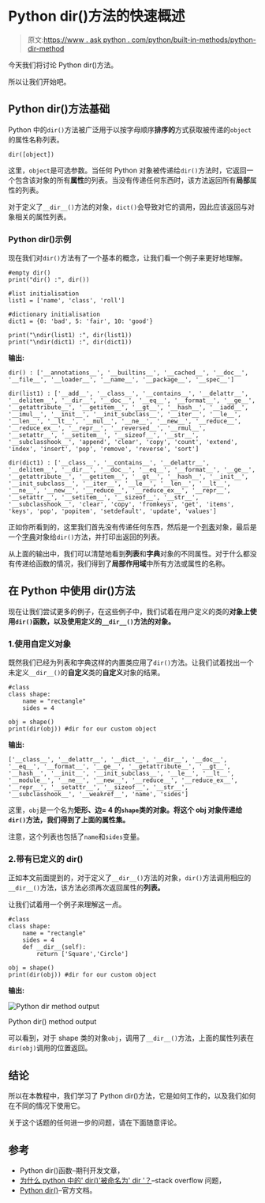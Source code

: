 # Python dir()方法的快速概述

> 原文:[https://www . ask python . com/python/built-in-methods/python-dir-method](https://www.askpython.com/python/built-in-methods/python-dir-method)

今天我们将讨论 Python dir()方法。

所以让我们开始吧。

## Python dir()方法基础

Python 中的`dir()`方法被广泛用于以按字母顺序**排序的**方式获取被传递的`object`的属性名称列表。

```
dir([object])

```

这里，`object`是可选参数。当任何 Python 对象被传递给`dir()`方法时，它返回一个包含该对象的所有**属性**的列表。当没有传递任何东西时，该方法返回所有**局部**属性的列表。

对于定义了`__dir__()`方法的对象，`dict()`会导致对它的调用，因此应该返回与对象相关的属性列表。

### Python dir()示例

现在我们对`dir()`方法有了一个基本的概念，让我们看一个例子来更好地理解。

```
#empty dir()
print("dir() :", dir())

#list initialisation
list1 = ['name', 'class', 'roll']

#dictionary initialisation
dict1 = {0: 'bad', 5: 'fair', 10: 'good'}

print("\ndir(list1) :", dir(list1))
print("\ndir(dict1) :", dir(dict1))

```

**输出:**

```
dir() : ['__annotations__', '__builtins__', '__cached__', '__doc__', '__file__', '__loader__', '__name__', '__package__', '__spec__']

dir(list1) : ['__add__', '__class__', '__contains__', '__delattr__', '__delitem__', '__dir__', '__doc__', '__eq__', '__format__', '__ge__', '__getattribute__', '__getitem__', '__gt__', '__hash__', '__iadd__', '__imul__', '__init__', '__init_subclass__', '__iter__', '__le__', '__len__', '__lt__', '__mul__', '__ne__', '__new__', '__reduce__', '__reduce_ex__', '__repr__', '__reversed__', '__rmul__', '__setattr__', '__setitem__', '__sizeof__', '__str__', '__subclasshook__', 'append', 'clear', 'copy', 'count', 'extend', 'index', 'insert', 'pop', 'remove', 'reverse', 'sort']

dir(dict1) : ['__class__', '__contains__', '__delattr__', '__delitem__', '__dir__', '__doc__', '__eq__', '__format__', '__ge__', '__getattribute__', '__getitem__', '__gt__', '__hash__', '__init__', '__init_subclass__', '__iter__', '__le__', '__len__', '__lt__', '__ne__', '__new__', '__reduce__', '__reduce_ex__', '__repr__', '__setattr__', '__setitem__', '__sizeof__', '__str__', '__subclasshook__', 'clear', 'copy', 'fromkeys', 'get', 'items', 'keys', 'pop', 'popitem', 'setdefault', 'update', 'values']

```

正如你所看到的，这里我们首先没有传递任何东西，然后是一个[列表](https://www.askpython.com/python/list/python-list)对象，最后是一个[字典](https://www.askpython.com/python/dictionary/python-dictionary-dict-tutorial)对象给`dir()`方法，并打印出返回的列表。

从上面的输出中，我们可以清楚地看到**列表**和**字典**对象的不同属性。对于什么都没有传递给函数的情况，我们得到了**局部作用域**中所有方法或属性的名称。

## 在 Python 中使用 dir()方法

现在让我们尝试更多的例子，在这些例子中，我们试着在用户定义的类的**对象上使用`dir()`函数，以及使用定义的`__dir__()`方法的对象。**

### 1.使用自定义对象

既然我们已经为列表和字典这样的内置类应用了`dir()`方法。让我们试着找出一个未定义`__dir__()`的**自定义**类的**自定义**对象的结果。

```
#class
class shape:
    name = "rectangle"
    sides = 4

obj = shape()
print(dir(obj)) #dir for our custom object

```

**输出:**

```
['__class__', '__delattr__', '__dict__', '__dir__', '__doc__', '__eq__', '__format__', '__ge__', '__getattribute__', '__gt__', '__hash__', '__init__', '__init_subclass__', '__le__', '__lt__', '__module__', '__ne__', '__new__', '__reduce__', '__reduce_ex__', '__repr__', '__setattr__', '__sizeof__', '__str__', '__subclasshook__', '__weakref__', 'name', 'sides']

```

这里，`obj`是一个名为**矩形、**边= 4** 的`shape`类的对象。将这个 obj 对象传递给`dir()`方法，我们得到了上面的属性集。**

注意，这个列表也包括了`name`和`sides`变量。

### 2.带有已定义的 __dir__()

正如本文前面提到的，对于定义了`__dir__()`方法的对象，`dir()`方法调用相应的`__dir__()`方法，该方法必须再次返回属性的**列表。**

让我们试着用一个例子来理解这一点。

```
#class
class shape:
    name = "rectangle"
    sides = 4
    def __dir__(self):
        return ['Square','Circle']

obj = shape()
print(dir(obj)) #dir for our custom object

```

**输出:**

![Python dir method output](../Images/f739c19dd690c68709bbcb120d450358.png)

Python dir() method output

可以看到，对于 shape 类的对象`obj`，调用了`__dir__()`方法，上面的属性列表在`dir(obj)`调用的位置返回。

## 结论

所以在本教程中，我们学习了 Python dir()方法，它是如何工作的，以及我们如何在不同的情况下使用它。

关于这个话题的任何进一步的问题，请在下面随意评论。

## 参考

*   Python dir()函数–期刊开发文章，
*   [为什么 python 中的' dir()'被命名为' dir '？](https://stackoverflow.com/questions/1842414/why-is-dir-named-dir-in-python)–stack overflow 问题，
*   [Python dir()](https://docs.python.org/3/library/functions.html#dir)–官方文档。